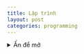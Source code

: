 ```yaml
---
title: Lập trình
layout: post
categories: programming
---
```


<details>
  <summary>Ấn để mở</summary>
  
  {% highlight javascript %} /* Some pointless Javascript */ var rawr = ["r", "a", "w", "r"]; {% endhighlight %}
  
</details>
